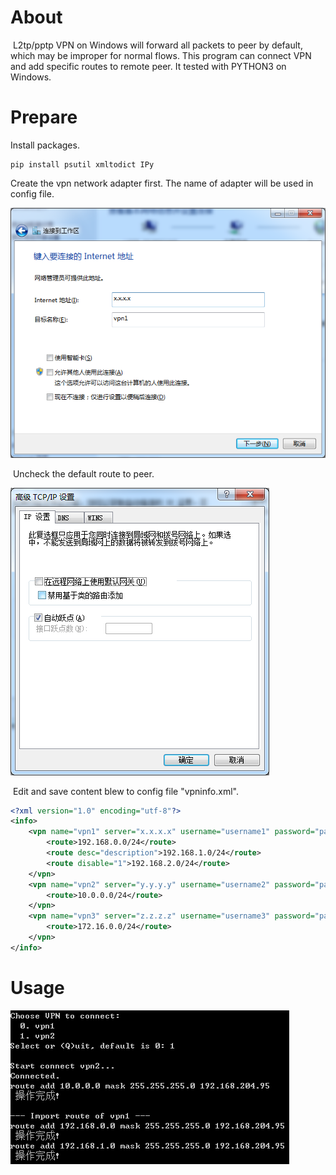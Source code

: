 # About

​	L2tp/pptp VPN on Windows will forward all packets to peer by default, which may be improper for normal flows. This program can connect VPN and add specific routes to remote peer. It tested with PYTHON3 on Windows.

# Prepare

Install packages.

```
pip install psutil xmltodict IPy
```

Create the vpn network adapter first. The name of adapter will be used in config file.

![](https://raw.githubusercontent.com/sseaky/public/dev/imgs/20190602164913.png)

​	Uncheck the default route to peer.

![](https://raw.githubusercontent.com/sseaky/public/dev/imgs/20190602165219.png)

​	Edit and save content blew to config file "vpninfo.xml".

```xml
<?xml version="1.0" encoding="utf-8"?>
<info>
    <vpn name="vpn1" server="x.x.x.x" username="username1" password="password1">
        <route>192.168.0.0/24</route>
        <route desc="description">192.168.1.0/24</route>
        <route disable="1">192.168.2.0/24</route>
    </vpn>
    <vpn name="vpn2" server="y.y.y.y" username="username2" password="password2" type="pptp" include_route='vpn1,vpn3'>
        <route>10.0.0.0/24</route>
    </vpn>
    <vpn name="vpn3" server="z.z.z.z" username="username3" password="password3" type="l2tp" disable="1">
        <route>172.16.0.0/24</route>
    </vpn>
</info>
```

# Usage

![](https://raw.githubusercontent.com/sseaky/public/dev/imgs/20190602170645.png)